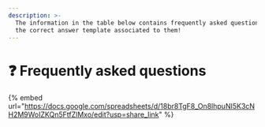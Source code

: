 ```yaml
---
description: >-
  The information in the table below contains frequently asked questions, and
  the correct answer template associated to them!
---
```


# ❓ Frequently asked questions

{% embed url="https://docs.google.com/spreadsheets/d/18br8TgF8_On8lhpuNI5K3cNH2M9WoIZKQn5FtfZlMxo/edit?usp=share_link" %}
